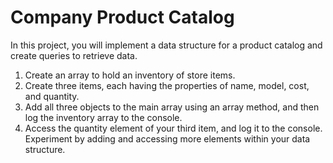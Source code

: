 # Company Product Catalog

In this project, you will implement a data structure for a product catalog and create queries to retrieve data.

1. Create an array to hold an inventory of store items.
2. Create three items, each having the properties of name, model, cost, and quantity.
3. Add all three objects to the main array using an array method, and then log the inventory array to the console.
4. Access the quantity element of your third item, and log it to the console. Experiment by adding and accessing more elements within your data structure.

